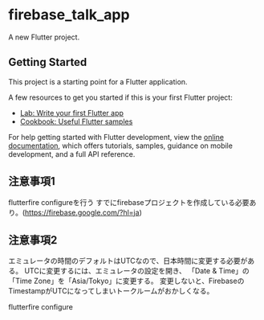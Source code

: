 # firebase_talk_app

A new Flutter project.

## Getting Started

This project is a starting point for a Flutter application.

A few resources to get you started if this is your first Flutter project:

- [Lab: Write your first Flutter app](https://docs.flutter.dev/get-started/codelab)
- [Cookbook: Useful Flutter samples](https://docs.flutter.dev/cookbook)

For help getting started with Flutter development, view the
[online documentation](https://docs.flutter.dev/), which offers tutorials,
samples, guidance on mobile development, and a full API reference.

## 注意事項1
flutterfire configureを行う
すでにfirebaseプロジェクトを作成している必要あり。(https://firebase.google.com/?hl=ja)
## 注意事項2
エミュレータの時間のデフォルトはUTCなので、日本時間に変更する必要がある。
UTCに変更するには、エミュレータの設定を開き、 「Date & Time」の「Time Zone」を「Asia/Tokyo」に変更する。
変更しないと、FirebaseのTimestampがUTCになってしまいトークルームがおかしくなる。


flutterfire configure